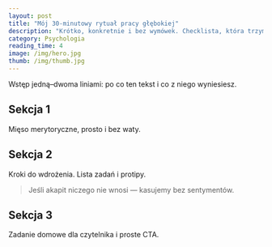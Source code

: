 ```yaml
---
layout: post
title: "Mój 30‑minutowy rytuał pracy głębokiej"
description: "Krótko, konkretnie i bez wymówek. Checklista, która trzyma w ryzach projekt i głowę."
category: Psychologia
reading_time: 4
image: /img/hero.jpg
thumb: /img/thumb.jpg
---
```


Wstęp jedną–dwoma liniami: po co ten tekst i co z niego wyniesiesz.

## Sekcja 1
Mięso merytoryczne, prosto i bez waty.

## Sekcja 2
Kroki do wdrożenia. Lista zadań i protipy.

> Jeśli akapit niczego nie wnosi — kasujemy bez sentymentów.

## Sekcja 3
Zadanie domowe dla czytelnika i proste CTA.